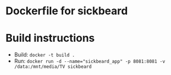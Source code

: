 # Dockerfile for sickbeard

# Build instructions

* Build: `docker -t build .`
* Run: `docker run -d --name="sickbeard_app" -p 8081:8081 -v /data:/mnt/media/TV sickbeard`
